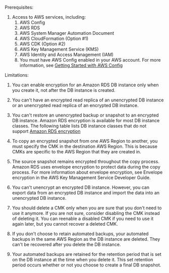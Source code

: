 Prerequisites:

1. Access to AWS services, including:
    1. AWS Config
    2. AWS RDS
    3. AWS System Manager Automation Document
    4. AWS CloudFormation (Option #1)
    5. AWS CDK (Option #2)
    6. AWS Key Management Service (KMS) 
    7. AWS Identity and Access Management (IAM)
    8. You must have AWS Config enabled in your AWS account. For more information, see [Getting Started with AWS Config](https://docs.aws.amazon.com/config/latest/developerguide/getting-started.html)

Limitations:

1. You can enable encryption for an Amazon RDS DB instance only when you create it, not after the DB instance is created.

2. You can't have an encrypted read replica of an unencrypted DB instance or an unencrypted read replica of an encrypted DB instance.

3. You can't restore an unencrypted backup or snapshot to an encrypted DB instance.
Amazon RDS encryption is available for most DB instance classes. The following table lists DB instance classes that do not support [Amazon RDS encryption](https://docs.aws.amazon.com/AmazonRDS/latest/UserGuide/Overview.Encryption.html)

4. To copy an encrypted snapshot from one AWS Region to another, you must specify the CMK in the destination AWS Region. This is because CMKs are specific to the AWS Region that they are created in.

5. The source snapshot remains encrypted throughout the copy process. Amazon RDS uses envelope encryption to protect data during the copy process. For more information about envelope encryption, see Envelope encryption in the AWS Key Management Service Developer Guide.

6. You can't unencrypt an encrypted DB instance. However, you can export data from an encrypted DB instance and import the data into an unencrypted DB instance.

7. You should delete a CMK only when you are sure that you don't need to use it anymore. If you are not sure, consider disabling the CMK instead of deleting it. You can reenable a disabled CMK if you need to use it again later, but you cannot recover a deleted CMK. 

8. If you don't choose to retain automated backups, your automated backups in the same AWS Region as the DB instance are deleted. They can't be recovered after you delete the DB instance. 

9. Your automated backups are retained for the retention period that is set on the DB instance at the time when you delete it. This set retention period occurs whether or not you choose to create a final DB snapshot. 
